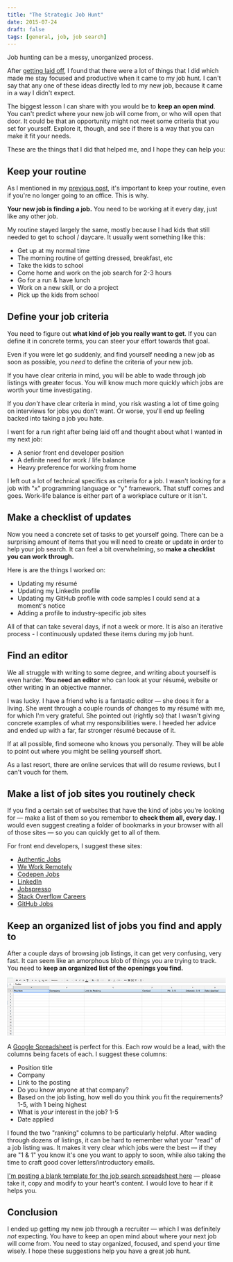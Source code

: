```yaml
---
title: "The Strategic Job Hunt"
date: 2015-07-24
draft: false
tags: [general, job, job search]
---
```


Job hunting can be a messy, unorganized process.

After [getting laid off](/surviving-getting-laid-off), I found that there were a lot of things that I did which made me stay focused and productive when it came to my job hunt. I can't say that any one of these ideas directly led to my new job, because it came in a way I didn't expect.

The biggest lesson I can share with you would be to **keep an open mind**. You can't predict where your new job will come from, or who will open that door. It could be that an opportunity might not meet some criteria that you set for yourself. Explore it, though, and see if there is a way that you can make it fit your needs.

These are the things that I did that helped me, and I hope they can help you:

## Keep your routine

As I mentioned in my [previous post](/surviving-getting-laid-off), it's important to keep your routine, even if you're no longer going to an office. This is why.

**Your new job is finding a job.** You need to be working at it every day, just like any other job.

My routine stayed largely the same, mostly because I had kids that still needed to get to school / daycare. It usually went something like this:

- Get up at my normal time
- The morning routine of getting dressed, breakfast, etc
- Take the kids to school
- Come home and work on the job search for 2-3 hours
- Go for a run & have lunch
- Work on a new skill, or do a project
- Pick up the kids from school

## Define your job criteria

You need to figure out **what kind of job you really want to get**. If you can define it in concrete terms, you can steer your effort towards that goal.

Even if you were let go suddenly, and find yourself needing a new job as soon as possible, you _need_ to define the criteria of your new job.

If you have clear criteria in mind, you will be able to wade through job listings with greater focus. You will know much more quickly which jobs are worth your time investigating.

If you _don't_ have clear criteria in mind, you risk wasting a lot of time going on interviews for jobs you don't want. Or worse, you'll end up feeling backed into taking a job you hate.

I went for a run right after being laid off and thought about what I wanted in my next job:

- A senior front end developer position
- A definite need for work / life balance
- Heavy preference for working from home

I left out a lot of technical specifics as criteria for a job. I wasn't looking for a job with "x" programming language or "y" framework. That stuff comes and goes. Work-life balance is either part of a workplace culture or it isn't.

## Make a checklist of updates

Now you need a concrete set of tasks to get yourself going. There can be a surprising amount of items that you will need to create or update in order to help your job search. It can feel a bit overwhelming, so **make a checklist you can work through.**

Here is are the things I worked on:

- Updating my résumé
- Updating my LinkedIn profile
- Updating my GitHub profile with code samples I could send at a moment's notice
- Adding a profile to industry-specific job sites

All of that can take several days, if not a week or more. It is also an iterative process - I continuously updated these items during my job hunt.

## Find an editor

We all struggle with writing to some degree, and writing about yourself is even harder. **You need an editor** who can look at your résumé, website or other writing in an objective manner.

I was lucky. I have a friend who is a fantastic editor — she does it for a living. She went through a couple rounds of changes to my résumé with me, for which I'm very grateful. She pointed out (rightly so) that I wasn't giving concrete examples of what my responsibilities were. I heeded her advice and ended up with a far, far stronger résumé because of it.

If at all possible, find someone who knows you personally. They will be able to point out where you might be selling yourself short.

As a last resort, there are online services that will do resume reviews, but I can't vouch for them.

## Make a list of job sites you routinely check

If you find a certain set of websites that have the kind of jobs you're looking for — make a list of them so you remember to **check them all, every day.** I would even suggest creating a folder of bookmarks in your browser with all of those sites — so you can quickly get to all of them.

For front end developers, I suggest these sites:

- [Authentic Jobs](https://authenticjobs.com/)
- [We Work Remotely](https://weworkremotely.com/)
- [Codepen Jobs](https://codepen.io/jobs)
- [LinkedIn](https://linkedin.com)
- [Jobspresso](https://jobspresso.co/)
- [Stack Overflow Careers](https://careers.stackoverflow.com/jobs)
- [GitHub Jobs](https://jobs.github.com/positions)

## Keep an organized list of jobs you find and apply to

After a couple days of browsing job listings, it can get very confusing, very fast. It can seem like an amorphous blob of things you are trying to track. You need to **keep an organized list of the openings you find.**

[![Aw yeah, a spreadsheet!](../images/example-spreadsheet.png)](https://docs.google.com/spreadsheets/d/1LO7N0ZUC4Y6GPLfc7gmA8gjMBzDCyGZq3lw-XZZO6R4/edit?usp=sharing)

A [Google Spreadsheet](https://www.google.com/sheets/about/) is perfect for this. Each row would be a lead, with the columns being facets of each. I suggest these columns:

- Position title
- Company
- Link to the posting
- Do you know anyone at that company?
- Based on the job listing, how well do you think you fit the requirements? 1-5, with 1 being highest
- What is _your_ interest in the job? 1-5
- Date applied

I found the two "ranking" columns to be particularly helpful. After wading through dozens of listings, it can be hard to remember what your "read" of a job listing was. It makes it very clear which jobs were the best — if they are "1 & 1" you know it's one you want to apply to soon, while also taking the time to craft good cover letters/introductory emails.

[I'm posting a blank template for the job search spreadsheet here](https://docs.google.com/spreadsheets/d/1LO7N0ZUC4Y6GPLfc7gmA8gjMBzDCyGZq3lw-XZZO6R4/edit?usp=sharing) — please take it, copy and modify to your heart's content. I would love to hear if it helps you.

## Conclusion

I ended up getting my new job through a recruiter — which I was definitely _not_ expecting. You have to keep an open mind about where your next job will come from. You need to stay organized, focused, and spend your time wisely. I hope these suggestions help you have a great job hunt.
